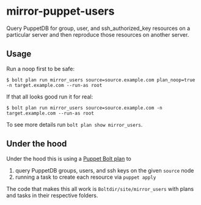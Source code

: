 # mirror-puppet-users

Query PuppetDB for group, user, and ssh_authorized_key resources on a
particular server and then reproduce those resources on another server.

## Usage

Run a noop first to be safe:

```
$ bolt plan run mirror_users source=source.example.com plan_noop=true -n target.example.com --run-as root
```

If that all looks good run it for real:

```
$ bolt plan run mirror_users source=source.example.com -n target.example.com --run-as root
```

To see more details run `bolt plan show mirror_users`.

## Under the hood

Under the hood this is using a [Puppet Bolt plan][] to

1. query PuppetDB groups, users, and ssh keys on the given `source` node
2. running a task to create each resource via `puppet apply`

The code that makes this all work is `Boltdir/site/mirror_users` with plans and
tasks in their respective folders.


[Puppet Bolt plan]: https://puppet.com/docs/bolt/1.x/writing_tasks_and_plans.html

